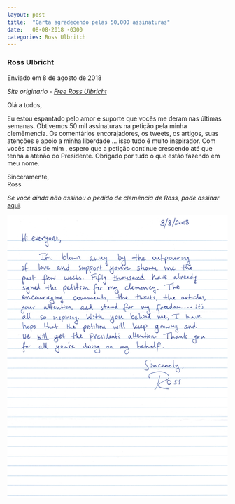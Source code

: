 ```yaml
---
layout: post
title:  "Carta agradecendo pelas 50,000 assinaturas"
date:   08-08-2018 -0300
categories: Ross Ulbritch
---
```



### Ross Ulbricht  


Enviado em 8 de agosto de 2018


_Site originario - [Free Ross Ulbricht](https://freeross.org/letter-for-50k-signatures/)_

Olá a todos,

Eu estou espantado pelo amor e suporte que vocês me deram nas últimas semanas. Obtivemos 50 mil assinaturas na petição pela minha clemêmencia. Os comentários encorajadores, os tweets, os artigos, suas atenções e apoio a minha liberdade ... isso tudo é muito inspirador. Com vocês atrás de mim , espero que a petição continue crescendo até que tenha a atenão do Presidente. Obrigado por tudo o que estão fazendo em meu nome.

Sinceramente,  
Ross

_Se você ainda não assinou o pedido de clemência de Ross, pode assinar_ [aqui](https://www.change.org/p/freerosspetition-we-seek-potus-s-clemency-for-ross-ulbricht-serving-double-life-for-a-website-realdonaldtrump-free-ross).

![](../pages/img/Thank_You_Letter_50k_Signatures_8-3-18.jpg)